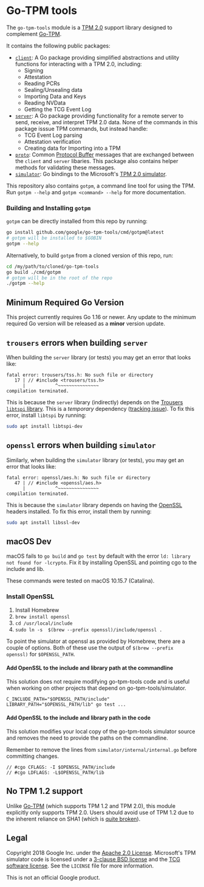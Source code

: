 # Go-TPM tools

The `go-tpm-tools` module is a [TPM 2.0](https://trustedcomputinggroup.org/resource/trusted-platform-module-2-0-a-brief-introduction/) support library designed to complement [Go-TPM](https://github.com/google/go-tpm).

It contains the following public packages:
  - [`client`](https://pkg.go.dev/github.com/google/go-tpm-tools@v0.3.0-alpha/client):
    A Go package providing simplified abstractions and utility functions for interacting with a TPM 2.0, including:
      - Signing
      - Attestation
      - Reading PCRs
      - Sealing/Unsealing data
      - Importing Data and Keys
      - Reading NVData
      - Getting the TCG Event Log
  - [`server`](https://pkg.go.dev/github.com/google/go-tpm-tools@v0.3.0-alpha/server):
    A Go package providing functionality for a remote server to send, receive, and interpret TPM 2.0 data. None of the commands in this package isssue TPM commands, but instead handle:
      - TCG Event Log parsing
      - Attestation verification
      - Creating data for Importing into a TPM
  - [`proto`](https://pkg.go.dev/github.com/google/go-tpm-tools@v0.3.0-alpha/proto):
    Common [Protocol Buffer](https://developers.google.com/protocol-buffers) messages that are exchanged between the `client` and `server` libaries. This package also contains helper methods for validating these messages.
  - [`simulator`](https://pkg.go.dev/github.com/google/go-tpm-tools@v0.3.0-alpha/simulator):
    Go bindings to the Microsoft's [TPM 2.0 simulator](https://github.com/Microsoft/ms-tpm-20-ref/).

This repository also contains `gotpm`, a command line tool for using the TPM.
Run `gotpm --help` and `gotpm <command> --help` for more documentation.

### Building and Installing `gotpm`

`gotpm` can be directly installed from this repo by running:
```bash
go install github.com/google/go-tpm-tools/cmd/gotpm@latest
# gotpm will be installed to $GOBIN
gotpm --help
```
Alternatively, to build `gotpm` from a cloned version of this repo, run:
```bash
cd /my/path/to/cloned/go-tpm-tools
go build ./cmd/gotpm
# gotpm will be in the root of the repo
./gotpm --help
```

## Minimum Required Go Version

This project currently requires Go 1.16 or newer. Any update to the minimum required Go version will be released as a **minor** version update.

## `trousers` errors when building `server`

When building the `server` library (or tests) you may get an error that looks like:
```
fatal error: trousers/tss.h: No such file or directory
   17 | // #include <trousers/tss.h>
      |           ^~~~~~~~~~~~~~~~
compilation terminated.
```
This is because the `server` library (indirectly) depends on the [Trousers `libtspi` library](http://trousers.sourceforge.net/). This is a _temporary_ dependency ([tracking issue](https://github.com/google/go-tpm-tools/issues/109)). To fix this error, install `libtspi` by running:
```bash
sudo apt install libtspi-dev
```

## `openssl` errors when building `simulator`

Similarly, when building the `simulator` library (or tests), you may get an error that looks like:
```
fatal error: openssl/aes.h: No such file or directory
   47 | // #include <openssl/aes.h>
      |           ^~~~~~~~~~~~~~~~
compilation terminated.
```
This is because the `simulator` library depends on having the [OpenSSL](https://www.openssl.org/) headers installed. To fix this error, install them by running:
```bash
sudo apt install libssl-dev
```

## macOS Dev
macOS fails to `go build` and `go test` by default with the error `ld: library not found for -lcrypto`.
Fix it by installing OpenSSL and pointing cgo to the include and lib.

These commands were tested on macOS 10.15.7 (Catalina).
### Install OpenSSL
1. Install Homebrew
1. `brew install openssl`
1. `cd /usr/local/include`
1. `sudo ln -s  $(brew --prefix openssl)/include/openssl .`

To point the simulator at openssl as provided by Homebrew, there are a couple
of options. Both of these use the output of `$(brew --prefix openssl)` for
`$OPENSSL_PATH`.

#### Add OpenSSL to the include and library path at the commandline
This solution does not require modifying go-tpm-tools code and is useful when
working on other projects that depend on go-tpm-tools/simulator.
```
C_INCLUDE_PATH="$OPENSSL_PATH/include" LIBRARY_PATH="$OPENSSL_PATH/lib" go test ...
```

#### Add OpenSSL to the include and library path in the code
This solution modifies your local copy of the go-tpm-tools simulator source
and removes the need to provide the paths on the commandline.

Remember to remove the lines from `simulator/internal/internal.go` before
committing changes.
```
// #cgo CFLAGS: -I $OPENSSL_PATH/include
// #cgo LDFLAGS: -L$OPENSSL_PATH/lib
```

## No TPM 1.2 support

Unlike [Go-TPM](https://github.com/google/go-tpm) (which supports TPM 1.2 and TPM 2.0), this module explicitly only supports TPM 2.0. Users should avoid use of TPM 1.2 due to the inherent reliance on SHA1 (which is [quite broken](https://sha-mbles.github.io/)).

## Legal

Copyright 2018 Google Inc. under the
[Apache 2.0 License](https://www.apache.org/licenses/LICENSE-2.0). Microsoft's TPM simulator
code is licensed under a [3-clause BSD license](https://opensource.org/licenses/BSD-3-Clause) and the [TCG software license](https://trustedcomputinggroup.org/wp-content/uploads/TPM-Rev-2.0-Part-1-Architecture-01.38.pdf). See the `LICENSE` file for more information.

This is not an official Google product.
